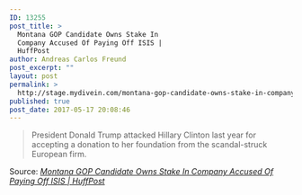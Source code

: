 ```yaml
---
ID: 13255
post_title: >
  Montana GOP Candidate Owns Stake In
  Company Accused Of Paying Off ISIS |
  HuffPost
author: Andreas Carlos Freund
post_excerpt: ""
layout: post
permalink: >
  http://stage.mydivein.com/montana-gop-candidate-owns-stake-in-company-accused-of-paying-off-isis-huffpost/
published: true
post_date: 2017-05-17 20:08:46
---
```

<blockquote><a href="http://www.huffingtonpost.com/entry/gianforte-lafargeholcim-isis_us_591c710be4b0ed14cddb53fa?wgo&amp;ncid=inblnkushpmg00000009"><img class="alignnone size-full" src="http://stage.mydivein.com/wp-content/uploads/2017/05/591c73731600002000c5bb8a.jpeg" alt="" /></a>President Donald Trump attacked Hillary Clinton last year for accepting a donation to her foundation from the scandal-struck European firm.</blockquote>
Source: <em><a href="http://www.huffingtonpost.com/entry/gianforte-lafargeholcim-isis_us_591c710be4b0ed14cddb53fa">Montana GOP Candidate Owns Stake In Company Accused Of Paying Off ISIS | HuffPost</a></em>